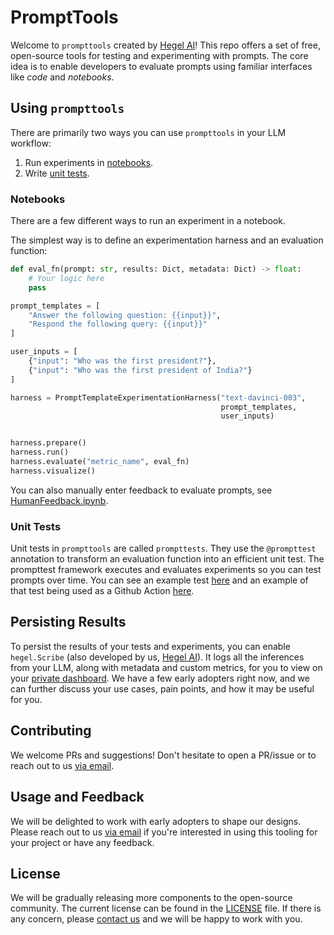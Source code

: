 # PromptTools

Welcome to `prompttools` created by [Hegel AI](https://hegel-ai.com/)! This repo offers a set of free, open-source tools for testing and experimenting with prompts. The core idea is to enable developers to evaluate prompts using familiar interfaces like _code_ and _notebooks_.

## Using `prompttools`

There are primarily two ways you can use `prompttools` in your LLM workflow:

1. Run experiments in [notebooks](/examples/notebooks/).
1. Write [unit tests](/examples/prompttests/example.py).

### Notebooks

There are a few different ways to run an experiment in a notebook. 

The simplest way is to define an experimentation harness and an evaluation function:

```python
def eval_fn(prompt: str, results: Dict, metadata: Dict) -> float:
    # Your logic here
    pass

prompt_templates = [
    "Answer the following question: {{input}}", 
    "Respond the following query: {{input}}"
]

user_inputs = [
    {"input": "Who was the first president?"}, 
    {"input": "Who was the first president of India?"}
]

harness = PromptTemplateExperimentationHarness("text-davinci-003", 
                                               prompt_templates, 
                                               user_inputs)


harness.prepare()
harness.run()
harness.evaluate("metric_name", eval_fn)
harness.visualize()
```

You can also manually enter feedback to evaluate prompts, see [HumanFeedback.ipynb](/examples/notebooks/HumanFeedback.ipynb).

### Unit Tests

Unit tests in `prompttools` are called `prompttests`. They use the `@prompttest` annotation to transform an evaluation function into an efficient unit test. The prompttest framework executes and evaluates experiments so you can test prompts over time. You can see an example test [here](/examples/prompttests/example.py) and an example of that test being used as a Github Action [here](/.github/workflows/post-commit.yaml).

## Persisting Results

To persist the results of your tests and experiments, you can enable `hegel.Scribe` (also developed by us, [Hegel AI](https://hegel-ai.com/)). It logs all the inferences from your LLM, along with metadata and custom metrics, for you to view on your [private dashboard](https://app.hegel-ai.com). We have a few early adopters right now, and
we can further discuss your use cases, pain points, and how it may be useful for you.

## Contributing

We welcome PRs and suggestions! Don't hesitate to open a PR/issue or to reach out to us [via email](mailto:team@hegel-ai.com).

## Usage and Feedback

We will be delighted to work with early adopters to shape our designs. Please reach out to us [via email](mailto:team@hegel-ai.com) if you're
interested in using this tooling for your project or have any feedback.

## License

We will be gradually releasing more components to the open-source community. The current license can be found in the  [LICENSE](LICENSE) file. If there is any concern, please [contact us](team@hegel-ai.com) and we will be happy to work with you.

